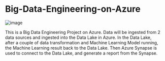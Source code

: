 # Big-Data-Engineering-on-Azure

![image](https://github.com/user-attachments/assets/5845d8bf-8a81-4a24-af06-d72ebaa3183c)

This is a Big Data Engineering Project on Azure. Data will be ingested from 2 data sources and ingested into the Data Lake in Azure. In the Data Lake, after a couple of data transformation and Machine Learning Model running, the Machine Learning result back to the Data Lake. Then Azure Synapse is used to connect to the Data Lake, and generate a report from the Synapse.
